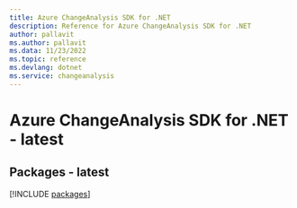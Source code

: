 ```yaml
---
title: Azure ChangeAnalysis SDK for .NET
description: Reference for Azure ChangeAnalysis SDK for .NET
author: pallavit
ms.author: pallavit
ms.data: 11/23/2022
ms.topic: reference
ms.devlang: dotnet
ms.service: changeanalysis
---
```

# Azure ChangeAnalysis SDK for .NET - latest
## Packages - latest
[!INCLUDE [packages](changeanalysis-index.md)]